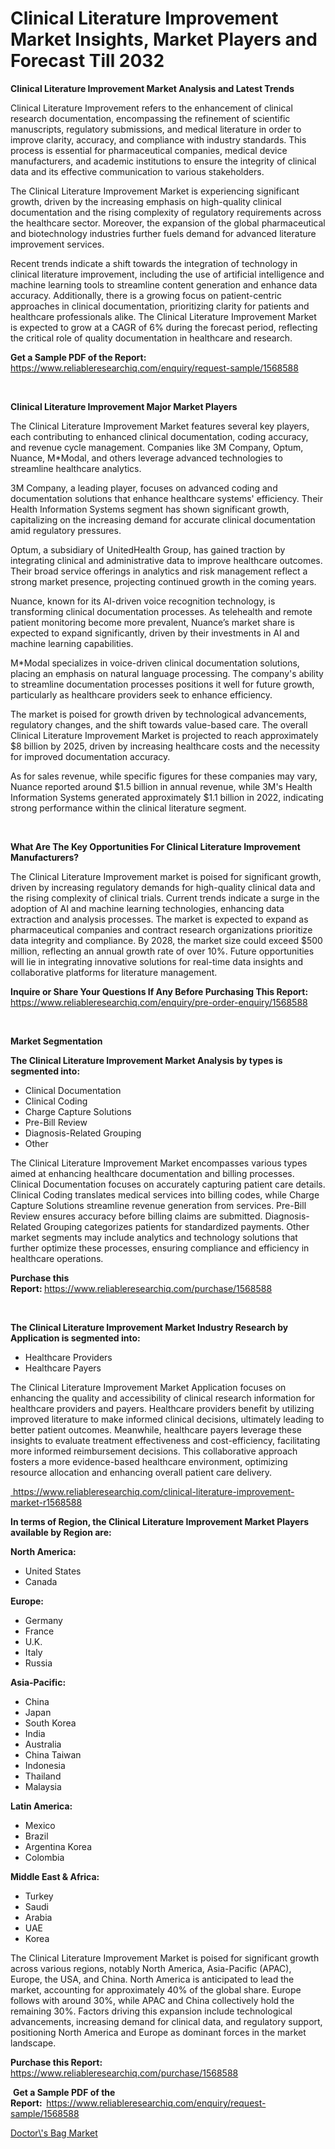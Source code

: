 <p><h1>Clinical Literature Improvement Market Insights, Market Players and Forecast Till 2032</h1></p><p><strong>Clinical Literature Improvement Market Analysis and Latest Trends</strong></p>
<p><p>Clinical Literature Improvement refers to the enhancement of clinical research documentation, encompassing the refinement of scientific manuscripts, regulatory submissions, and medical literature in order to improve clarity, accuracy, and compliance with industry standards. This process is essential for pharmaceutical companies, medical device manufacturers, and academic institutions to ensure the integrity of clinical data and its effective communication to various stakeholders.</p><p>The Clinical Literature Improvement Market is experiencing significant growth, driven by the increasing emphasis on high-quality clinical documentation and the rising complexity of regulatory requirements across the healthcare sector. Moreover, the expansion of the global pharmaceutical and biotechnology industries further fuels demand for advanced literature improvement services. </p><p>Recent trends indicate a shift towards the integration of technology in clinical literature improvement, including the use of artificial intelligence and machine learning tools to streamline content generation and enhance data accuracy. Additionally, there is a growing focus on patient-centric approaches in clinical documentation, prioritizing clarity for patients and healthcare professionals alike. The Clinical Literature Improvement Market is expected to grow at a CAGR of 6% during the forecast period, reflecting the critical role of quality documentation in healthcare and research.</p></p>
<p><strong>Get a Sample PDF of the Report:&nbsp;</strong> <a href="https://www.reliableresearchiq.com/enquiry/request-sample/1568588?utm_campaign=2455&utm_medium=2&utm_source=Github&utm_content=ia&utm_term=25032025&utm_id=clinical-literature-improvement">https://www.reliableresearchiq.com/enquiry/request-sample/1568588</a></p>
<p>&nbsp;</p>
<p><strong>Clinical Literature Improvement Major Market Players</strong></p>
<p><p>The Clinical Literature Improvement Market features several key players, each contributing to enhanced clinical documentation, coding accuracy, and revenue cycle management. Companies like 3M Company, Optum, Nuance, M*Modal, and others leverage advanced technologies to streamline healthcare analytics.</p><p>3M Company, a leading player, focuses on advanced coding and documentation solutions that enhance healthcare systems' efficiency. Their Health Information Systems segment has shown significant growth, capitalizing on the increasing demand for accurate clinical documentation amid regulatory pressures. </p><p>Optum, a subsidiary of UnitedHealth Group, has gained traction by integrating clinical and administrative data to improve healthcare outcomes. Their broad service offerings in analytics and risk management reflect a strong market presence, projecting continued growth in the coming years.</p><p>Nuance, known for its AI-driven voice recognition technology, is transforming clinical documentation processes. As telehealth and remote patient monitoring become more prevalent, Nuance’s market share is expected to expand significantly, driven by their investments in AI and machine learning capabilities.</p><p>M*Modal specializes in voice-driven clinical documentation solutions, placing an emphasis on natural language processing. The company's ability to streamline documentation processes positions it well for future growth, particularly as healthcare providers seek to enhance efficiency.</p><p>The market is poised for growth driven by technological advancements, regulatory changes, and the shift towards value-based care. The overall Clinical Literature Improvement Market is projected to reach approximately $8 billion by 2025, driven by increasing healthcare costs and the necessity for improved documentation accuracy.</p><p>As for sales revenue, while specific figures for these companies may vary, Nuance reported around $1.5 billion in annual revenue, while 3M's Health Information Systems generated approximately $1.1 billion in 2022, indicating strong performance within the clinical literature segment.</p></p>
<p>&nbsp;</p>
<p><strong>What Are The Key Opportunities For Clinical Literature Improvement Manufacturers?</strong></p>
<p><p>The Clinical Literature Improvement market is poised for significant growth, driven by increasing regulatory demands for high-quality clinical data and the rising complexity of clinical trials. Current trends indicate a surge in the adoption of AI and machine learning technologies, enhancing data extraction and analysis processes. The market is expected to expand as pharmaceutical companies and contract research organizations prioritize data integrity and compliance. By 2028, the market size could exceed $500 million, reflecting an annual growth rate of over 10%. Future opportunities will lie in integrating innovative solutions for real-time data insights and collaborative platforms for literature management.</p></p>
<p><strong>Inquire or Share Your Questions If Any Before Purchasing This Report:</strong> <a href="https://www.reliableresearchiq.com/enquiry/pre-order-enquiry/1568588?utm_campaign=2455&utm_medium=2&utm_source=Github&utm_content=ia&utm_term=25032025&utm_id=clinical-literature-improvement">https://www.reliableresearchiq.com/enquiry/pre-order-enquiry/1568588</a></p>
<p>&nbsp;</p>
<p><strong>Market Segmentation</strong></p>
<p><strong>The Clinical Literature Improvement Market Analysis by types is segmented into:</strong></p>
<p><ul><li>Clinical Documentation</li><li>Clinical Coding</li><li>Charge Capture Solutions</li><li>Pre-Bill Review</li><li>Diagnosis-Related Grouping</li><li>Other</li></ul></p>
<p><p>The Clinical Literature Improvement Market encompasses various types aimed at enhancing healthcare documentation and billing processes. Clinical Documentation focuses on accurately capturing patient care details. Clinical Coding translates medical services into billing codes, while Charge Capture Solutions streamline revenue generation from services. Pre-Bill Review ensures accuracy before billing claims are submitted. Diagnosis-Related Grouping categorizes patients for standardized payments. Other market segments may include analytics and technology solutions that further optimize these processes, ensuring compliance and efficiency in healthcare operations.</p></p>
<p><strong>Purchase this Report:&nbsp;</strong><a href="https://www.reliableresearchiq.com/purchase/1568588?utm_campaign=2455&utm_medium=2&utm_source=Github&utm_content=ia&utm_term=25032025&utm_id=clinical-literature-improvement">https://www.reliableresearchiq.com/purchase/1568588</a></p>
<p>&nbsp;</p>
<p><strong>The Clinical Literature Improvement Market Industry Research by Application is segmented into:</strong></p>
<p><ul><li>Healthcare Providers</li><li>Healthcare Payers</li></ul></p>
<p><p>The Clinical Literature Improvement Market Application focuses on enhancing the quality and accessibility of clinical research information for healthcare providers and payers. Healthcare providers benefit by utilizing improved literature to make informed clinical decisions, ultimately leading to better patient outcomes. Meanwhile, healthcare payers leverage these insights to evaluate treatment effectiveness and cost-efficiency, facilitating more informed reimbursement decisions. This collaborative approach fosters a more evidence-based healthcare environment, optimizing resource allocation and enhancing overall patient care delivery.</p></p>
<p><a href="https://www.reliableresearchiq.com/clinical-literature-improvement-market-r1568588?utm_campaign=2455&utm_medium=2&utm_source=Github&utm_content=ia&utm_term=25032025&utm_id=clinical-literature-improvement">&nbsp;https://www.reliableresearchiq.com/clinical-literature-improvement-market-r1568588</a></p>
<p><strong>In terms of Region, the Clinical Literature Improvement Market Players available by Region are:</strong></p>
<p>
    <p> <strong> North America: </strong>
        <ul>
            <li>United States</li>
            <li>Canada</li>
        </ul>
        </p> 
    <p> <strong> Europe: </strong>
        <ul>
            <li>Germany</li>
            <li>France</li>
            <li>U.K.</li>
            <li>Italy</li>
            <li>Russia</li>
        </ul>
        </p> 
    <p> <strong> Asia-Pacific: </strong>
        <ul>
            <li>China</li>
            <li>Japan</li>
            <li>South Korea</li>
            <li>India</li>
            <li>Australia</li>
            <li>China Taiwan</li>
            <li>Indonesia</li>
            <li>Thailand</li>
            <li>Malaysia</li>
        </ul>
        </p> 
    <p> <strong> Latin America: </strong>
        <ul>
            <li>Mexico</li>
            <li>Brazil</li>
            <li>Argentina Korea</li>
            <li>Colombia</li>
        </ul>
        </p> 
    <p> <strong> Middle East & Africa: </strong>
        <ul>
            <li>Turkey</li>
            <li>Saudi</li>
            <li>Arabia</li>
            <li>UAE</li>
            <li>Korea</li>
        </ul>
    </p>
    </p>
<p><p>The Clinical Literature Improvement Market is poised for significant growth across various regions, notably North America, Asia-Pacific (APAC), Europe, the USA, and China. North America is anticipated to lead the market, accounting for approximately 40% of the global share. Europe follows with around 30%, while APAC and China collectively hold the remaining 30%. Factors driving this expansion include technological advancements, increasing demand for clinical data, and regulatory support, positioning North America and Europe as dominant forces in the market landscape.</p></p>
<p><strong>Purchase this Report: </strong><a href="https://www.reliableresearchiq.com/purchase/1568588?utm_campaign=2455&utm_medium=2&utm_source=Github&utm_content=ia&utm_term=25032025&utm_id=clinical-literature-improvement">https://www.reliableresearchiq.com/purchase/1568588</a></p>
<p>&nbsp;<strong>Get a Sample PDF of the Report:&nbsp;&nbsp;</strong><a href="https://www.reliableresearchiq.com/enquiry/request-sample/1568588?utm_campaign=2455&utm_medium=2&utm_source=Github&utm_content=ia&utm_term=25032025&utm_id=clinical-literature-improvement">https://www.reliableresearchiq.com/enquiry/request-sample/1568588</a></p>
<p><strong></strong></p>
<p><p><a href="https://github.com/voetzeszuh/Market-Research-Report-List-1/blob/main/doctors-bag-market.md?utm_campaign=2455&utm_medium=2&utm_source=Github&utm_content=ia&utm_term=25032025&utm_id=clinical-literature-improvement">Doctor\'s Bag Market</a></p></p>